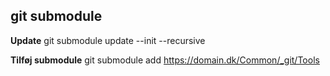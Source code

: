 ## git submodule
**Update**
git submodule update --init --recursive

**Tilføj submodule**
git submodule add https://domain.dk/Common/_git/Tools
